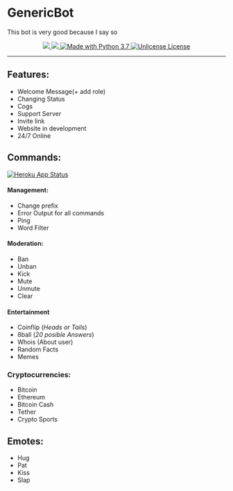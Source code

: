 # GenericBot
This bot is very good because I say so
<div align="center">
  <p align="center">
      <a href="https://github.com/Paic26/GenericBotName/releases/tag/V2.5">
        <img src="https://img.shields.io/github/downloads/Paic26/GenericBotName/V2.5/total?color=ffa600&label=Download%20v2.5&logo=Github&logoColor=ffa600&style=for-the-badge">
      </a>
      <a href="https://heroku.com">
        <img src="https://img.shields.io/badge/deploy_to-heroku-997FBC.svg?style=for-the-badge&logo=Heroku">
      </a>
      <a href="https://www.python.org/downloads/">
        <img src="https://img.shields.io/badge/Made%20With-Python%203.7-blue.svg?style=for-the-badge&logo=Python" alt="Made with Python 3.7">
      </a>
      <a href="https://github.com/Paic26/GenericBotName/master/LICENSE">
        <img src="https://img.shields.io/badge/license-unlicense-00d696.svg?style=for-the-badge" alt="Unlicense License">
      </a>

   <br>
  </p>
</div>


---

## Features:

* Welcome Message(+ add role)
* Changing Status
* Cogs
* Support Server
* Invite link
* Website in development
* 24/7 Online
## Commands:
[![Heroku App Status](http://heroku-shields.herokuapp.com/generic-bot-name)](https://generic-bot-name.herokuapp.com)
#### Management:

* Change prefix
* Error Output for all commands
* Ping
* Word Filter

#### Moderation:

* Ban
* Unban
* Kick
* Mute
* Unmute
* Clear

#### Entertainment

* Coinflip (_Heads or Tails_)
* 8ball (_20 posible Answers_)
* Whois (About user)
* Random Facts
* Memes

### Cryptocurrencies:

* Bitcoin
* Ethereum
* Bitcoin Cash
* Tether
* Crypto Sports

## Emotes:

* Hug
* Pat
* Kiss
* Slap
